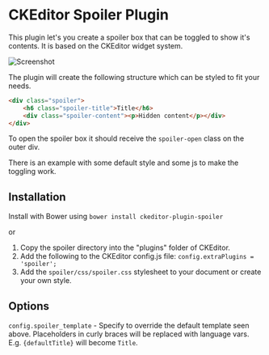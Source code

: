 CKEditor Spoiler Plugin
=======================

This plugin let's you create a spoiler box that can be toggled to show it's contents. It is based on the CKEditor widget system.

![Screenshot](https://s3.amazonaws.com/f.cl.ly/items/1S2T133R1b470c1v261o/Image%202015-02-27%20at%202.52.13%20nachm..png)

The plugin will create the following structure which can be styled to fit your needs.

```html
<div class="spoiler">
    <h6 class="spoiler-title">Title</h6>
    <div class="spoiler-content"><p>Hidden content</p></div>
</div>
```

To open the spoiler box it should receive the `spoiler-open` class on the outer div.

There is an example with some default style and some js to make the toggling work.


## Installation

Install with Bower using `bower install ckeditor-plugin-spoiler`

or

1. Copy the spoiler directory into the "plugins" folder of CKEditor.
2. Add the following to the CKEditor config.js file:
   `config.extraPlugins = 'spoiler';`
3. Add the `spoiler/css/spoiler.css` stylesheet to your document or create your own style.


## Options

`config.spoiler_template` - Specify to override the default template seen above. Placeholders in curly braces will be replaced with language vars. E.g. `{defaultTitle}` will become `Title`.
